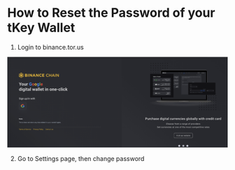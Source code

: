 # How to Reset the Password of your tKey Wallet

1. Login to binance.tor.us

![](../.gitbook/assets/image%20%2855%29.png)

2. Go to Settings page, then  change password

